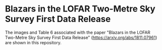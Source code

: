 # Blazars in the LOFAR Two-Metre Sky Survey First Data Release

The images and Table 6 associated with the paper "Blazars in the LOFAR Two-Metre Sky Survey First Data Release" (https://arxiv.org/abs/1811.07961) are shown in this repository.
